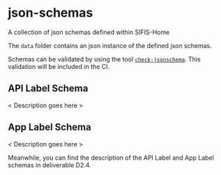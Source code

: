 # json-schemas
A collection of json schemas defined within SIFIS-Home

The `data` folder contains an json instance of the defined json schemas.

Schemas can be validated by using the tool [`check-jsonschema`](https://check-jsonschema.readthedocs.io/en/latest/).
This validation will be included in the CI.

## API Label Schema
< Description goes here >


## App Label Schema
< Description goes here >

Meanwhile, you can find the description of the API Label and App Label schemas in deliverable D2.4.
